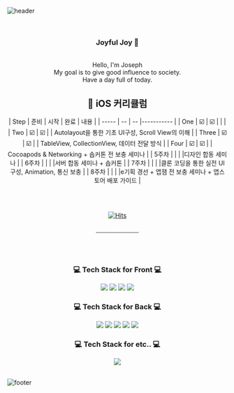 ![header](https://capsule-render.vercel.app/api?type=waving&&color=gradient&height=100&section=header&fontSize=90)


<div align = "center">

<br/>
<h3>Joyful Joy 🥳</h3><br/>
Hello, I'm Joseph<br/>
My goal is to give good influence to society.<br/>
Have a day full of today.
<br/>
  
##  🍎 iOS 커리큘럼

| Step | 준비 | 시작 | 완료 | 내용 |
| ----- | -- | -- |----------- |
| One | ☑️ | ☑️ |  |  |
| Two | ☑️ | ☑️ |  | Autolayout을 통한 기초 UI구성, Scroll View의 이해 |
| Three | ☑️ | ☑️ |  | TableView, CollectionView, 데이터 전달 방식 |
| Four | ☑️ | ☑️ |  | Cocoapods & Networking + 솝커톤 전 보충 세미나 |
| 5주차 |  |  |  |디자인 합동 세미나 |
| 6주차 |  |  |  |서버 합동 세미나 + 솝커톤  |
| 7주차 |  |  |  |클론 코딩을 통한 실전 UI 구성, Animation, 통신 보충  |
| 8주차 |  |  |  |e기획 경선 + 앱잼 전 보충 세미나 + 앱스토어 배포 가이드  |

<br/><br/>


[![Hits](https://hits.seeyoufarm.com/api/count/incr/badge.svg?url=https%3A%2F%2Fgithub.com%2FMin-dong-Hyeon%2FMin-dong-Hyeon.git&count_bg=%23BBD0AB&title_bg=%235EC679&icon=bilibili.svg&icon_color=%23E7E7E7&title=hi%7E&edge_flat=true)](https://hits.seeyoufarm.com)
  
﹏﹏﹏﹏﹏﹏﹏

<br/><br/>
 
<h3>💻 Tech Stack for Front 💻</h3>
 <img src="https://img.shields.io/badge/HTML-E34F26?style=flat-square&logo=HTML5&logoColor=white"/>
 <img src="https://img.shields.io/badge/CSS-1572B6?style=flat-square&logo=CSS3&logoColor=white"/>
 <img src="https://img.shields.io/badge/JavaScript-F7DF1E?style=flat-square&logo=JavaScript&logoColor=white"/>
 <img src="https://img.shields.io/badge/Bootstrap-7952B3?style=flat-square&logo=Bootstrap&logoColor=white"/>
 
<h3>💻 Tech Stack for Back 💻</h3>
 <img src="https://img.shields.io/badge/Django-092E20?style=flat-square&logo=Django&logoColor=white"/>
 <img src="https://img.shields.io/badge/Spring-6DB33F?style=flat-square&logo=Spring&logoColor=white"/>
 <img src="https://img.shields.io/badge/Mysql-4479A1?style=flat-square&logo=Mysql&logoColor=white"/>
 <img src="https://img.shields.io/badge/MariaDB-1F305F?style=flat-square&logo=MariaDB&logoColor=white"/>
 <img src="https://img.shields.io/badge/Java-007396?style=flat-square&logo=Java&logoColor=white"/>

 
<h3>💻 Tech Stack for etc.. 💻</h3>
 <img src="https://img.shields.io/badge/Git-F05032?style=flat-square&logo=Git&logoColor=white"/>


<br/>
</div>

<br/>

![footer](https://capsule-render.vercel.app/api?type=waving&&color=gradient&height=100&section=footer&fontSize=90)




